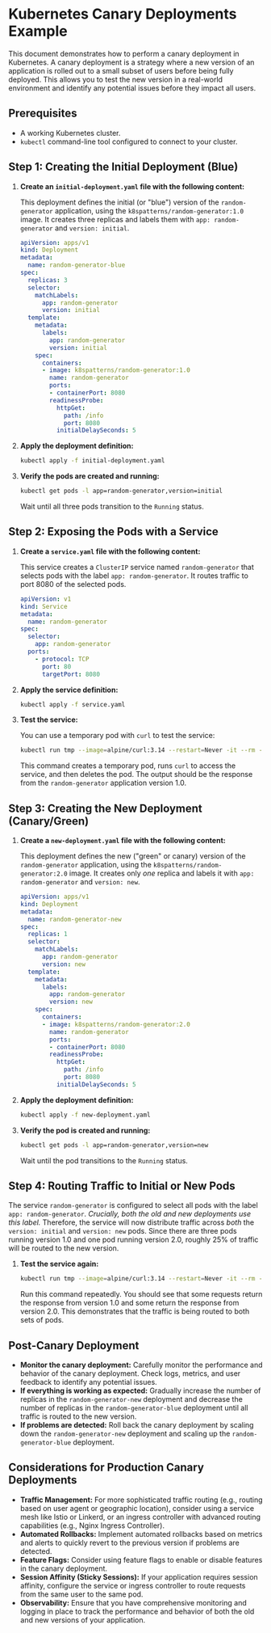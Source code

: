 # Kubernetes Canary Deployments Example

This document demonstrates how to perform a canary deployment in Kubernetes. A canary deployment is a strategy where a new version of an application is rolled out to a small subset of users before being fully deployed. This allows you to test the new version in a real-world environment and identify any potential issues before they impact all users.

## Prerequisites

*   A working Kubernetes cluster.
*   `kubectl` command-line tool configured to connect to your cluster.

## Step 1: Creating the Initial Deployment (Blue)

1.  **Create an `initial-deployment.yaml` file with the following content:**

    This deployment defines the initial (or "blue") version of the `random-generator` application, using the `k8spatterns/random-generator:1.0` image. It creates three replicas and labels them with `app: random-generator` and `version: initial`.

    ```yaml
    apiVersion: apps/v1
    kind: Deployment
    metadata:
      name: random-generator-blue
    spec:
      replicas: 3
      selector:
        matchLabels:
          app: random-generator
          version: initial
      template:
        metadata:
          labels:
            app: random-generator
            version: initial
        spec:
          containers:
          - image: k8spatterns/random-generator:1.0
            name: random-generator
            ports:
            - containerPort: 8080
            readinessProbe:
              httpGet:
                path: /info
                port: 8080
              initialDelaySeconds: 5
    ```

2.  **Apply the deployment definition:**

    ```bash
    kubectl apply -f initial-deployment.yaml
    ```

3.  **Verify the pods are created and running:**

    ```bash
    kubectl get pods -l app=random-generator,version=initial
    ```

    Wait until all three pods transition to the `Running` status.

## Step 2: Exposing the Pods with a Service

1.  **Create a `service.yaml` file with the following content:**

    This service creates a `ClusterIP` service named `random-generator` that selects pods with the label `app: random-generator`.  It routes traffic to port 8080 of the selected pods.

    ```yaml
    apiVersion: v1
    kind: Service
    metadata:
      name: random-generator
    spec:
      selector:
        app: random-generator
      ports:
        - protocol: TCP
          port: 80
          targetPort: 8080
    ```

2.  **Apply the service definition:**

    ```bash
    kubectl apply -f service.yaml
    ```

3.  **Test the service:**

    You can use a temporary pod with `curl` to test the service:

    ```bash
    kubectl run tmp --image=alpine/curl:3.14 --restart=Never -it --rm -- curl random-generator.default.svc.cluster.local
    ```

    This command creates a temporary pod, runs `curl` to access the service, and then deletes the pod.  The output should be the response from the `random-generator` application version 1.0.

## Step 3: Creating the New Deployment (Canary/Green)

1.  **Create a `new-deployment.yaml` file with the following content:**

    This deployment defines the new ("green" or canary) version of the `random-generator` application, using the `k8spatterns/random-generator:2.0` image.  It creates only *one* replica and labels it with `app: random-generator` and `version: new`.

    ```yaml
    apiVersion: apps/v1
    kind: Deployment
    metadata:
      name: random-generator-new
    spec:
      replicas: 1
      selector:
        matchLabels:
          app: random-generator
          version: new
      template:
        metadata:
          labels:
            app: random-generator
            version: new
        spec:
          containers:
          - image: k8spatterns/random-generator:2.0
            name: random-generator
            ports:
            - containerPort: 8080
            readinessProbe:
              httpGet:
                path: /info
                port: 8080
              initialDelaySeconds: 5
    ```

2.  **Apply the deployment definition:**

    ```bash
    kubectl apply -f new-deployment.yaml
    ```

3.  **Verify the pod is created and running:**

    ```bash
    kubectl get pods -l app=random-generator,version=new
    ```

    Wait until the pod transitions to the `Running` status.

## Step 4: Routing Traffic to Initial or New Pods

The service `random-generator` is configured to select all pods with the label `app: random-generator`. *Crucially, both the old and new deployments use this label.* Therefore, the service will now distribute traffic across *both* the `version: initial` and `version: new` pods. Since there are three pods running version 1.0 and one pod running version 2.0, roughly 25% of traffic will be routed to the new version.

1.  **Test the service again:**

    ```bash
    kubectl run tmp --image=alpine/curl:3.14 --restart=Never -it --rm -- curl random-generator.default.svc.cluster.local
    ```

    Run this command repeatedly. You should see that some requests return the response from version 1.0 and some return the response from version 2.0. This demonstrates that the traffic is being routed to both sets of pods.

## Post-Canary Deployment

*   **Monitor the canary deployment:**  Carefully monitor the performance and behavior of the canary deployment. Check logs, metrics, and user feedback to identify any potential issues.
*   **If everything is working as expected:** Gradually increase the number of replicas in the `random-generator-new` deployment and decrease the number of replicas in the `random-generator-blue` deployment until all traffic is routed to the new version.
*   **If problems are detected:**  Roll back the canary deployment by scaling down the `random-generator-new` deployment and scaling up the `random-generator-blue` deployment.

## Considerations for Production Canary Deployments

*   **Traffic Management:** For more sophisticated traffic routing (e.g., routing based on user agent or geographic location), consider using a service mesh like Istio or Linkerd, or an ingress controller with advanced routing capabilities (e.g., Nginx Ingress Controller).
*   **Automated Rollbacks:** Implement automated rollbacks based on metrics and alerts to quickly revert to the previous version if problems are detected.
*   **Feature Flags:**  Consider using feature flags to enable or disable features in the canary deployment.
*   **Session Affinity (Sticky Sessions):**  If your application requires session affinity, configure the service or ingress controller to route requests from the same user to the same pod.
*   **Observability:**  Ensure that you have comprehensive monitoring and logging in place to track the performance and behavior of both the old and new versions of your application.